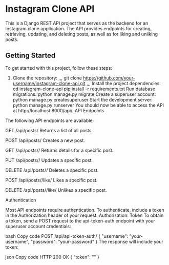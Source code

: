 # Instagram Clone API #

This is a Django REST API project that serves as the backend for an Instagram clone application. The API provides endpoints for creating, retrieving, updating, and deleting posts, as well as for liking and unliking posts.

## Getting Started ##

To get started with this project, follow these steps:

1. Clone the repository:
,,,
git clone https://github.com/your-username/instagram-clone-api.git 
,,,
Install the project dependencies:
cd instagram-clone-api
pip install -r requirements.txt
Run database migrations:
python manage.py migrate
Create a superuser account:
python manage.py createsuperuser
Start the development server:
python manage.py runserver
You should now be able to access the API at http://localhost:8000/api/.
API Endpoints

The following API endpoints are available:

GET /api/posts/
Returns a list of all posts.

POST /api/posts/
Creates a new post.

GET /api/posts/<id>/
Returns details for a specific post.

PUT /api/posts/<id>/
Updates a specific post.

DELETE /api/posts/<id>/
Deletes a specific post.

POST /api/posts/<id>/like/
Likes a specific post.

DELETE /api/posts/<id>/like/
Unlikes a specific post.

Authentication

Most API endpoints require authentication. To authenticate, include a token in the Authorization header of your request:
Authorization: Token <your-token>
To obtain a token, send a POST request to the api-token-auth endpoint with your superuser account credentials:

bash
Copy code
POST /api/api-token-auth/
{
    "username": "your-username",
    "password": "your-password"
}
The response will include your token:

json
Copy code
HTTP 200 OK
{
    "token": "<your-token>"
}

